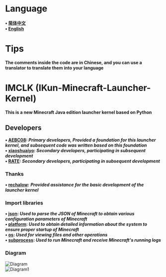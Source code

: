# Language
**• [简体中文](https://github.com/AEBC08/IMCLK/blob/main/README.md)  
• [English](https://github.com/AEBC08/IMCLK/blob/main/README_English.md)**
# Tips
**The comments inside the code are in Chinese, and you can use a translator to translate them into your language**
# IMCLK (IKun-Minecraft-Launcher-Kernel)
**This is a new Minecraft Java edition launcher kernel based on Python**
## Developers
**• [AEBC08](https://github.com/AEBC08): _Primary developers, Provided a foundation for this launcher kernel, and subsequent code was written based on this foundation_  
• [xiaoshuaiyo](https://github.com/xiaoshuaiyo): _Secondary developers, participating in subsequent development_  
• [RATE](https://github.com/e2662020): _Secondary developers, participating in subsequent development_**
### Thanks
**• [rechalow](https://github.com/rechalow):** ***Provided assistance for the basic development of the launcher kernel***
### Import libraries
**• [json](https://docs.python.org/3/library/json.html): _Used to parse the JSON of Minecraft to obtain various configuration parameters of Minecraft_  
• [platform](https://docs.python.org/3/library/platform.html): _Used to obtain detailed information about the system to ensure proper startup of Minecraft_  
• [os](https://docs.python.org/3/library/os.html): _Used for viewing files and other operations_  
• [subprocess](https://docs.python.org/3/library/subprocess.html): _Used to run Minecraft and receive Minecraft's running logs_**
### Diagram
![Diagram](https://github.com/AEBC08/IMCLK/blob/main/Diagram/Diagram.png)  
![Diagram1](https://github.com/AEBC08/IMCLK/blob/main/Diagram/Diagram1.png)
